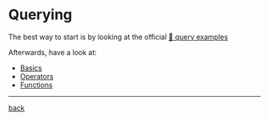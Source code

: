 # Querying

The best way to start is by looking at the official [🔗 query examples](https://prometheus.io/docs/prometheus/latest/querying/examples/)


Afterwards, have a look at:
* [Basics](https://prometheus.io/docs/prometheus/latest/querying/basics/)
* [Operators](https://prometheus.io/docs/prometheus/latest/querying/operators/)
* [Functions](https://prometheus.io/docs/prometheus/latest/querying/functions/)

---
[back](../overview.md)